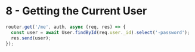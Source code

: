 # 8 - Getting the Current User

```javascript
router.get('/me', auth, async (req, res) => {
  const user = await User.findById(req.user._id).select('-password');
  res.send(user);
});

```

